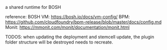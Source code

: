 a shared runtime for BOSH


reference:
BOSH VM: https://bosh.io/docs/vm-config/
BPM: https://github.com/cloudfoundry/bpm-release/blob/master/docs/config.md
Monit: https://mmonit.com/monit/documentation/monit.html


TODOS:
when updating the deployment and stemcell update, the plugin folder structure will be destroyed
needs to recreate.

